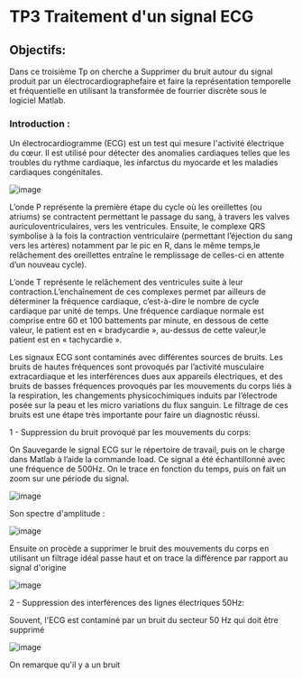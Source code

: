 # TP3 Traitement d'un signal ECG

## Objectifs:

Dans ce troisième Tp on cherche a Supprimer du bruit autour
du signal produit par un électrocardiographefaire et faire la
représentation temporelle et fréquentielle en utilisant la
transformée de fourrier discrète sous le logiciel Matlab.

### Introduction : 

Un électrocardiogramme (ECG) est un test qui mesure l'activité électrique du cœur. 
Il est utilisé pour détecter des anomalies cardiaques telles que les troubles du rythme cardiaque,
les infarctus du myocarde et les maladies cardiaques congénitales.



![image](https://user-images.githubusercontent.com/98362303/214177099-07ec047c-6d33-4764-bd16-701e79a66e14.png)

L’onde P représente la première étape du cycle où les oreillettes (ou atriums) se contractent permettant le passage du sang, à travers les valves auriculoventriculaires, vers les ventricules.
Ensuite, le complexe QRS symbolise à la fois la contraction ventriculaire (permettant l’éjection du sang vers les artères) notamment par le pic en R, dans le même temps,le relâchement des oreillettes entraîne le remplissage de celles-ci en attente d’un nouveau cycle).

L’onde T représente le relâchement des ventricules suite à leur contraction.L’enchaînement de ces complexes permet par ailleurs de déterminer la fréquence cardiaque, c’est-à-dire le nombre de cycle cardiaque par unité de temps. Une fréquence cardiaque normale est comprise entre 60 et 100 battements par minute, en dessous de cette valeur, le patient est en « bradycardie », au-dessus de cette valeur,le patient est en « tachycardie ».

Les signaux ECG sont contaminés avec différentes sources de bruits. Les bruits de hautes fréquences sont provoqués par l’activité musculaire extracardiaque et les interférences dues aux appareils électriques, et des bruits de basses fréquences provoqués par les mouvements du corps liés à la respiration, les changements physicochimiques induits par l’électrode posée sur la peau et les micro variations du flux sanguin.
Le filtrage de ces bruits est une étape très importante pour faire un diagnostic réussi.



1 - Suppression du bruit provoqué par les mouvements du corps:

On Sauvegarde le signal ECG sur le répertoire de travail, puis on le charge dans Matlab à l’aide la commande load. Ce signal a été échantillonné avec une fréquence de 500Hz. 
On le trace en fonction du temps, puis on fait un zoom sur une période du signal.

![image](https://user-images.githubusercontent.com/98362303/214177599-44c909fc-4f7a-4620-b7e1-e40120487236.png)

Son spectre d'amplitude :

![image](https://user-images.githubusercontent.com/98362303/214177818-f664f3e9-67fc-4987-8739-b59398b631b0.png)

Ensuite on procède a supprimer le bruit des mouvements du corps en utilisant un filtrage idéal passe haut et on trace la différence par rapport au signal d'origine

![image](https://user-images.githubusercontent.com/98362303/214177949-3959bada-bf77-4e60-a1d6-898d683727e6.png)

2 - Suppression des interférences des lignes électriques 50Hz:

Souvent, l'ECG est contaminé par un bruit du secteur 50 Hz qui doit être supprimé

![image](https://user-images.githubusercontent.com/98362303/214179332-25f97ef2-77ed-4e71-a1fa-b3cb39ddccf6.png)

On remarque qu'il y a un bruit 



















